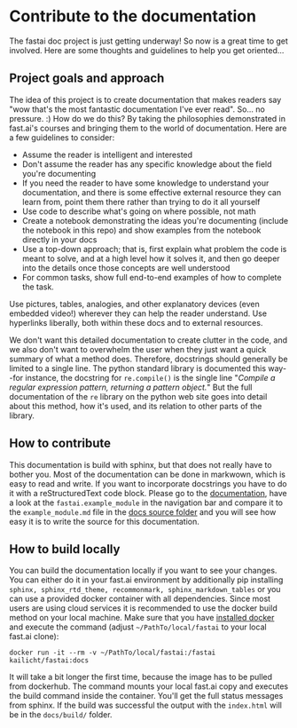 # Contribute to the documentation

The fastai doc project is just getting underway! So now is a great time to get involved. Here are some thoughts and guidelines to help you get oriented...

## Project goals and approach

The idea of this project is to create documentation that makes readers say "wow that's the most fantastic documentation I've ever read". So... no pressure. :) How do we do this? By taking the philosophies demonstrated in fast.ai's courses and bringing them to the world of documentation. Here are a few guidelines to consider:

- Assume the reader is intelligent and interested
- Don't assume the reader has any specific knowledge about the field you're documenting
- If you need the reader to have some knowledge to understand your documentation, and there is some effective external resource they can learn from, point them there rather than trying to do it all yourself
- Use code to describe what's going on where possible, not math
- Create a notebook demonstrating the ideas you're documenting (include the notebook in this repo) and show examples from the notebook directly in your docs
- Use a top-down approach; that is, first explain what problem the code is meant to solve, and at a high level how it solves it, and then go deeper into the details once those concepts are well understood
- For common tasks, show full end-to-end examples of how to complete the task.

Use pictures, tables, analogies, and other explanatory devices (even embedded video!) wherever they can help the reader understand. Use hyperlinks liberally, both within these docs and to external resources. 

We don't want this detailed documentation to create clutter in the code, and we also don't want to overwhelm the user when they just want a quick summary of what a method does. Therefore, docstrings should generally be limited to a single line. The python standard library is documented this way--for instance, the docstring for `re.compile()` is the single line "*Compile a regular expression pattern, returning a pattern object.*" But the full documentation of the `re` library on the python web site goes into detail about this method, how it's used, and its relation to other parts of the library.

## How to contribute
This documentation is build with sphinx, but that does not really have to bother you. Most of the documentation can be done in markwown, which is easy to read and write. If you want to incorporate docstrings you have to do it with a reStructuredText code block. Please go to the [documentation](), have a look at the `fastai.example_module` in the navigation bar and compare it to the `example_module.md` file in the [docs source folder](https://github.com/KaiLicht/fastai/tree/master/docs/source) and you will see how easy it is to write the source for this documentation. 

## How to build locally
You can build the documentation locally if you want to see your changes. You can either do it in your fast.ai environment by additionally pip installing `sphinx, sphinx_rtd_theme, recommonmark, sphinx_markdown_tables` or you can use a provided docker container with all dependencies. Since most users are using cloud services it is recommended to use the docker build method on your local machine. Make sure that you have [installed docker](https://docs.docker.com/install/) and execute the command (adjust `~/PathTo/local/fastai` to your local fast.ai clone): 

```shell
docker run -it --rm -v ~/PathTo/local/fastai:/fastai kailicht/fastai:docs
```

It will take a bit longer the first time, because the image has to be pulled from dockerhub. The command mounts your local fast.ai copy and executes the build command inside the container. You'll get the full status messages from sphinx. If the build was successful the output with the `index.html` will be in the `docs/build/` folder.